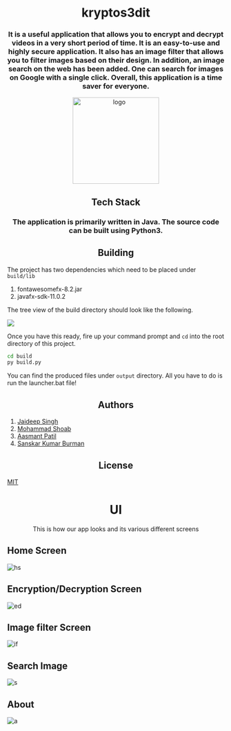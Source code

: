 <div align="center">
  
#  kryptos3dit

### It is a useful application that allows you to encrypt and decrypt videos in a very short period of time. It is an easy-to-use and highly secure application. It also has an image filter that allows you to filter images based on their design. In addition, an image search on the web has been added. One can search for images on Google with a single click. Overall, this application is a time saver for everyone.

<img src="https://user-images.githubusercontent.com/79747022/146983238-991e9377-5b0a-4dad-a6af-99f2b300c566.png" alt="logo" width="200"/>

## Tech Stack

### The application is primarily written in Java. The source code can be built using Python3.
  
</div>

<h2 align="center"> Building</h2>

The project has two dependencies which need to be placed under `build/lib`

1. fontawesomefx-8.2.jar 
2. javafx-sdk-11.0.2

The tree view of the build directory should look like the following. 

<img src="https://user-images.githubusercontent.com/79747022/146982567-18f93f2b-60d6-4981-83d6-6b23a7abb670.png">


Once you have this ready, fire up your command prompt and `cd` into the root directory of this project. 

```cmd
cd build
py build.py
```

You can find the produced files under `output` directory. All you have to do is run the launcher.bat file! 

<h2 align="center"> Authors </h2>

1. [Jaideep Singh](https://github.com/Jaideep25-tech) 
2. [Mohammad Shoab](https://github.com/Mohammad-Shoab) 
3. [Aasmant Patil](https://github.com/Aasmant) 
4. [Sanskar Kumar Burman](https://github.com/sanskaros)


<h2 align="center"> License </h2>

[MIT](./LICENSE.md)
  
<div align="center">
  
# UI

This is how our app looks and its various different screens</div>

## Home Screen

![hs](https://user-images.githubusercontent.com/79747022/146987058-b07b5116-ec8e-4b9d-9909-d5a150b9b603.jpeg)

## Encryption/Decryption Screen

![ed](https://user-images.githubusercontent.com/79747022/146987130-3d29704d-7d7a-4c3d-8c20-3917403672b4.jpeg)

## Image filter Screen

![if](https://user-images.githubusercontent.com/79747022/146987193-d64199c8-41f4-4135-958f-107d7c045e5e.jpeg)

## Search Image

![s](https://user-images.githubusercontent.com/79747022/146987241-4cedf18d-8078-4733-9fd6-706eaf37e035.jpeg)

## About

![a](https://user-images.githubusercontent.com/79747022/146987638-7a61bfb5-73c0-4c56-a973-e014266587f0.jpeg)
